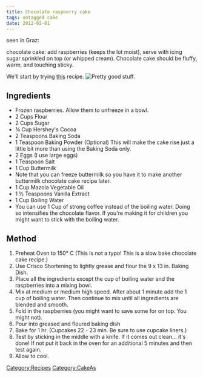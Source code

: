 ```yaml
---
title: Chocolate raspberry cake
tags: untagged cake
date: 2012-02-01
---
```


seen in Graz:

chocolate cake: add raspberries (keeps the lot moist), serve with icing
sugar sprinkled on top (or whipped cream). Chocolate cake should be
fluffy, warm, and touching sticky.

We'll start by trying
[this](http://www.bestmoistchocolatecakerecipe.com/) recipe. ![Pretty
good stuff.](Choc-rasp.jpg "fig:Pretty good stuff.")

Ingredients
-----------

-   Frozen raspberries. Allow them to unfreeze in a bowl.
-   2 Cups Flour
-   2 Cups Sugar
-   ¾ Cup Hershey's Cocoa
-   2 Teaspoons Baking Soda
-   1 Teaspoon Baking Powder (Optional) This will make the cake rise
    just a little bit more than using the Baking Soda only.
-   2 Eggs (I use large eggs)
-   1 Teaspoon Salt
-   1 Cup Buttermilk
-   Note that you can freeze buttermilk so you have it to make another
    buttermilk chocolate cake recipe later.
-   1 Cup Mazola Vegetable Oil
-   1 ½ Teaspoons Vanilla Extract
-   1 Cup Boiling Water
-   You can use 1 Cup of strong coffee instead of the boiling water.
    Doing so intensifies the chocolate flavor. If you're making it for
    children you might want to stick with the boiling water.

Method
------

1.  Preheat Oven to 150° C (This is not a typo! This is a slow bake
    chocolate cake recipe.)
2.  Use Crisco Shortening to lightly grease and flour the 9 x 13 in.
    Baking Dish.
3.  Place all the ingredients except the cup of boiling water and the
    raspberries into a mixing bowl.
4.  Mix at medium or medium high speed. After about 1 minute add the 1
    cup of boiling water. Then continue to mix until all ingredients are
    blended and smooth.
5.  Fold in the raspberries (you might want to save some for on top. You
    might not).
6.  Pour into greased and floured baking dish
7.  Bake for 1 hr. (Cupcakes 22 - 23 min. Be sure to use cupcake
    liners.)
8.  Test by sticking in the middle with a knife. If it comes out
    clean... it's done! If not put it back in the oven for an additional
    5 minutes and then test again.
9.  Allow to cool.

<Category:Recipes> [Category:CakeAs](Category:Cake "wikilink")

